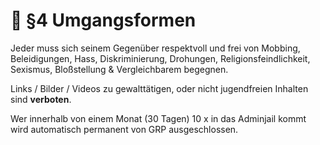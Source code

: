 # 💬 §4 Umgangsformen

Jeder muss sich seinem Gegenüber respektvoll und frei von Mobbing, Beleidigungen, Hass, Diskriminierung, Drohungen, Religionsfeindlichkeit, Sexismus, Bloßstellung & Vergleichbarem begegnen.

Links / Bilder / Videos zu gewalttätigen, oder nicht jugendfreien Inhalten sind **verboten**.

Wer innerhalb von einem Monat (30 Tagen) 10 x in das Adminjail kommt wird automatisch permanent von GRP ausgeschlossen.

